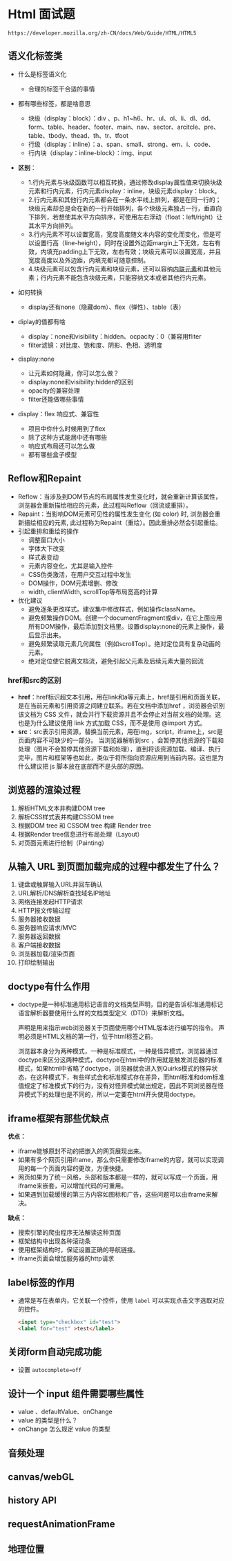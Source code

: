 # Html 面试题

```
https://developer.mozilla.org/zh-CN/docs/Web/Guide/HTML/HTML5
```

## 语义化标签类

+ 什么是标签语义化
  + 合理的标签干合适的事情

+ 都有哪些标签，都是啥意思
  + 块级（display：block）：div 、p、h1~h6、hr、ul、ol、li、dl、dd、form、table、header、footer、main、nav、sector、arcitcle、pre、table、tbody、thead、th、tr、tfoot
  +  行级（display：inline）：a、span、small、strong、em、i、code、
  + 行内块（display：inline-block）：img、input

+ **区别**：
  + 1.行内元素与块级函数可以相互转换，通过修改display属性值来切换块级元素和行内元素，行内元素display：inline，块级元素display：block。
  + 2.行内元素和其他行内元素都会在一条水平线上排列，都是在同一行的；块级元素却总是会在新的一行开始排列，各个块级元素独占一行，垂直向下排列，若想使其水平方向排序，可使用左右浮动（float：left/right）让其水平方向排列。
  + 3.行内元素不可以设置宽高，宽度高度随文本内容的变化而变化，但是可以设置行高（line-height），同时在设置外边距margin上下无效，左右有效，内填充padding上下无效，左右有效；块级元素可以设置宽高，并且宽度高度以及外边距，内填充都可随意控制。
  + 4.块级元素可以包含行内元素和块级元素，还可以容纳[内联元素](https://www.baidu.com/s?wd=内联元素&tn=SE_PcZhidaonwhc_ngpagmjz&rsv_dl=gh_pc_zhidao)和其他元素；行内元素不能包含块级元素，只能容纳文本或者其他行内元素。

+ 如何转换
  + display还有none（隐藏dom）、flex（弹性）、table（表）

+ diplay的值都有啥
  + display：none和visibility：hidden、ocpacity：0（兼容用fliter
  + filter滤镜：对比度、饱和度、阴影、色相、透明度
+ display:none
  + 让元素如何隐藏，你可以怎么做？
  + display:none和visibility:hidden的区别
  + opacity的兼容处理
  + filter还能做哪些事情

+ display：flex 响应式、兼容性
  + 项目中你什么时候用到了flex
  + 除了这种方式能居中还有哪些
  + 响应式布局还可以怎么做
  + 都有哪些盒子模型

## Reflow和Repaint

- Reflow：当涉及到DOM节点的布局属性发生变化时，就会重新计算该属性，浏览器会重新描绘相应的元素，此过程叫Reflow（回流或重排）。
- Repaint：当影响DOM元素可见性的属性发生变化 (如 color) 时, 浏览器会重新描绘相应的元素, 此过程称为Repaint（重绘）。因此重排必然会引起重绘。
- 引起重排和重绘的操作
  - 调整窗口大小
  - 字体大下改变
  - 样式表变动
  - 元素内容变化，尤其是输入控件
  - CSS伪类激活，在用户交互过程中发生
  - DOM操作，DOM元素增删、修改
  - width, clientWidth, scrollTop等布局宽高的计算
- 优化建议
  - 避免逐条更改样式。建议集中修改样式，例如操作className。
  - 避免频繁操作DOM。创建一个documentFragment或div，在它上面应用所有DOM操作，最后添加到文档里。设置display:none的元素上操作，最后显示出来。
  - 避免频繁读取元素几何属性（例如scrollTop）。绝对定位具有复杂动画的元素。
  - 绝对定位使它脱离文档流，避免引起父元素及后续元素大量的回流
### href和src的区别

- **href**：href标识超文本引用，用在link和a等元素上，href是引用和页面关联，是在当前元素和引用资源之间建立联系。若在文档中添加href ，浏览器会识别该文档为 CSS 文件，就会并行下载资源并且不会停止对当前文档的处理。这也是为什么建议使用 link 方式加载 CSS，而不是使用 @import 方式。
- **src**：src表示引用资源，替换当前元素，用在img，script，iframe上，src是页面内容不可缺少的一部分。
  当浏览器解析到src ，会暂停其他资源的下载和处理（图片不会暂停其他资源下载和处理），直到将该资源加载、编译、执行完毕，图片和框架等也如此，类似于将所指向资源应用到当前内容。这也是为什么建议把 js 脚本放在底部而不是头部的原因。

## 浏览器的渲染过程

1. 解析HTML文本并构建DOM tree
2. 解析CSS样式表并构建CSSOM tree
3. 根据DOM tree 和 CSSOM tree 构建 Render tree
4. 根据Render tree信息进行布局处理（Layout）
5. 对页面元素进行绘制（Painting）

## 从输入 URL 到页面加载完成的过程中都发生了什么？

1. 键盘或触屏输入URL并回车确认
2. URL解析/DNS解析查找域名IP地址
3. 网络连接发起HTTP请求
4. HTTP报文传输过程
5. 服务器接收数据
6. 服务器响应请求/MVC
7. 服务器返回数据
8. 客户端接收数据
9. 浏览器加载/渲染页面
10. 打印绘制输出

## doctype有什么作用

- doctype是一种标准通用标记语言的文档类型声明，目的是告诉标准通用标记语言解析器要使用什么样的文档类型定义（DTD）来解析文档。

  声明是用来指示web浏览器关于页面使用哪个HTML版本进行编写的指令。 声明必须是HTML文档的第一行，位于html标签之前。

  浏览器本身分为两种模式，一种是标准模式，一种是怪异模式，浏览器通过doctype来区分这两种模式，doctype在html中的作用就是触发浏览器的标准模式，如果html中省略了doctype，浏览器就会进入到Quirks模式的怪异状态，在这种模式下，有些样式会和标准模式存在差异，而html标准和dom标准值规定了标准模式下的行为，没有对怪异模式做出规定，因此不同浏览器在怪异模式下的处理也是不同的，所以一定要在html开头使用doctype。

## iframe框架有那些优缺点

**优点：**

- iframe能够原封不动的把嵌入的网页展现出来。
- 如果有多个网页引用iframe，那么你只需要修改iframe的内容，就可以实现调用的每一个页面内容的更改，方便快捷。
- 网页如果为了统一风格，头部和版本都是一样的，就可以写成一个页面，用iframe来嵌套，可以增加代码的可重用。
- 如果遇到加载缓慢的第三方内容如图标和广告，这些问题可以由iframe来解决。

**缺点：**

- 搜索引擎的爬虫程序无法解读这种页面
- 框架结构中出现各种滚动条
- 使用框架结构时，保证设置正确的导航链接。
- iframe页面会增加服务器的http请求

## label标签的作用

- 通常是写在表单内，它关联一个控件，使用 `label` 可以实现点击文字选取对应的控件。

  ```html
  <input type="checkbox" id="test">
  <label for="test" >test</label>
  ```

## 关闭form自动完成功能

- 设置 `autocomplete=off`

## 设计一个 input 组件需要哪些属性

+ value 、defaultValue、onChange
+ value 的类型是什么？
+ onChange 怎么规定 value 的类型

## 音频处理

## canvas/webGL

## history API

## requestAnimationFrame

## 地理位置

